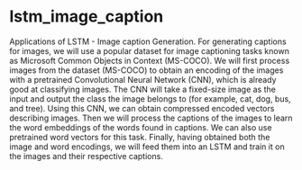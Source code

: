 # lstm_image_caption
Applications of LSTM - Image caption Generation. For generating captions for images, we will use a popular dataset for image captioning tasks known as Microsoft Common Objects in Context (MS-COCO). We will first process images from the dataset (MS-COCO) to obtain an encoding of the images with a pretrained Convolutional Neural Network (CNN), which is already good at classifying images. The CNN will take a fixed-size image as the input and output the class the image belongs to (for example, cat, dog, bus, and tree). Using this CNN, we can obtain compressed encoded vectors describing images. Then we will process the captions of the images to learn the word embeddings of the words found in captions. We can also use pretrained word vectors for this task. Finally, having obtained both the image and word encodings, we will feed them into an LSTM and train it on the images and their respective captions. 

